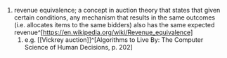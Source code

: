 1. revenue equivalence; a concept in auction theory that states that given certain conditions, any mechanism that results in the same outcomes (i.e. allocates items to the same bidders) also has the same expected revenue^[https://en.wikipedia.org/wiki/Revenue_equivalence]
	1. e.g. [[Vickrey auction]]^[Algorithms to Live By: The Computer Science of Human Decisions, p. 202]